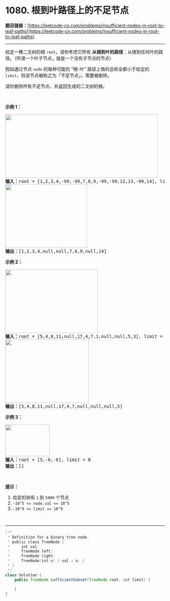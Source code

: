 # 1080. 根到叶路径上的不足节点

**题目链接：**[https://leetcode-cn.com/problems/insufficient-nodes-in-root-to-leaf-paths](https://leetcode-cn.com/problems/insufficient-nodes-in-root-to-leaf-paths)

---

<div class="content__1Y2H">
 <div class="notranslate">
  <p>给定一棵二叉树的根 <code>root</code>，请你考虑它所有&nbsp;<strong>从根到叶的路径</strong>：从根到任何叶的路径。（所谓一个叶子节点，就是一个没有子节点的节点）</p> 
  <p>假如通过节点 <code>node</code> 的每种可能的 “根-叶” 路径上值的总和全都小于给定的 <code>limit</code>，则该节点被称之为「不足节点」，需要被删除。</p> 
  <p>请你删除所有不足节点，并返回生成的二叉树的根。</p> 
  <p>&nbsp;</p> 
  <p><strong>示例 1：</strong></p> 
  <pre class="language-text"><strong><img style="height: 200px; width: 482px;" src="/aliyun-lc-upload/uploads/2019/06/08/insufficient-1.png" alt="">
输入：</strong>root = [1,2,3,4,-99,-99,7,8,9,-99,-99,12,13,-99,14], limit = 1
<strong><img style="height: 200px; width: 258px;" src="/aliyun-lc-upload/uploads/2019/06/08/insufficient-2.png" alt="">
输出：</strong>[1,2,3,4,null,null,7,8,9,null,14]
</pre> 
  <p><strong>示例 2：</strong></p> 
  <pre class="language-text"><strong><img style="height: 200px; width: 292px;" src="/aliyun-lc-upload/uploads/2019/06/08/insufficient-3.png" alt="">
输入：</strong>root = [5,4,8,11,null,17,4,7,1,null,null,5,3], limit = 22
<strong><img style="height: 200px; width: 264px;" src="/aliyun-lc-upload/uploads/2019/06/08/insufficient-4.png" alt="">
输出：</strong>[5,4,8,11,null,17,4,7,null,null,null,5]</pre> 
  <p><strong>示例 3：</strong></p> 
  <pre class="language-text"><strong><img style="height: 100px; width: 140px;" src="/aliyun-lc-upload/uploads/2019/06/08/insufficient-5.png" alt="">
输入：</strong>root = [5,-6,-6], limit = 0<strong>
输出：</strong>[]</pre> 
  <p>&nbsp;</p> 
  <p><strong>提示：</strong></p> 
  <ol> 
   <li>给定的树有&nbsp;<code>1</code>&nbsp;到&nbsp;<code>5000</code>&nbsp;个节点</li> 
   <li><code>-10^5&nbsp;&lt;= node.val &lt;= 10^5</code></li> 
   <li><code>-10^9 &lt;= limit&nbsp;&lt;= 10^9</code></li> 
  </ol> 
  <p>&nbsp;</p> 
 </div>
</div>

---

```java
/**
 * Definition for a binary tree node.
 * public class TreeNode {
 *     int val;
 *     TreeNode left;
 *     TreeNode right;
 *     TreeNode(int x) { val = x; }
 * }
 */
class Solution {
    public TreeNode sufficientSubset(TreeNode root, int limit) {
        
    }
}
```